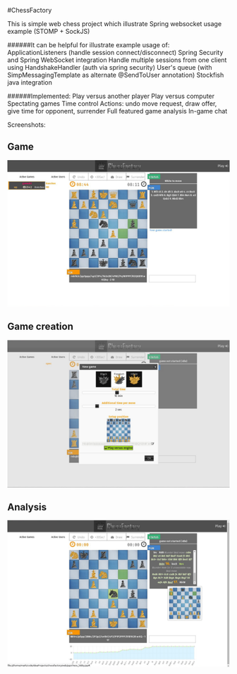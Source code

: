 #ChessFactory

This is simple web chess project which illustrate Spring websocket usage example (STOMP + SockJS) <br>

######It can be helpful for illustrate example usage of: 
    ApplicationListeners (handle session connect/disconnect) 
    Spring Security and Spring WebSocket integration 
    Handle multiple sessions from one client using HandshakeHandler (auth via spring security) 
    User's queue (with SimpMessagingTemplate as alternate @SendToUser annotation)
    Stockfish java integration

######Implemented:
    Play versus another player
    Play versus computer
    Spectating games
    Time control
    Actions: undo move request, draw offer, give time for opponent, surrender
    Full featured game analysis
    In-game chat

Screenshots:
## Game
![](https://raw.githubusercontent.com/mark-dev/chessfactory/master/screenshots/cf_game.jpg)
## Game creation
![](https://raw.githubusercontent.com/mark-dev/chessfactory/master/screenshots/cf_newgame.jpg)
## Analysis
![](https://raw.githubusercontent.com/mark-dev/chessfactory/master/screenshots/cf_analysis.jpg)
